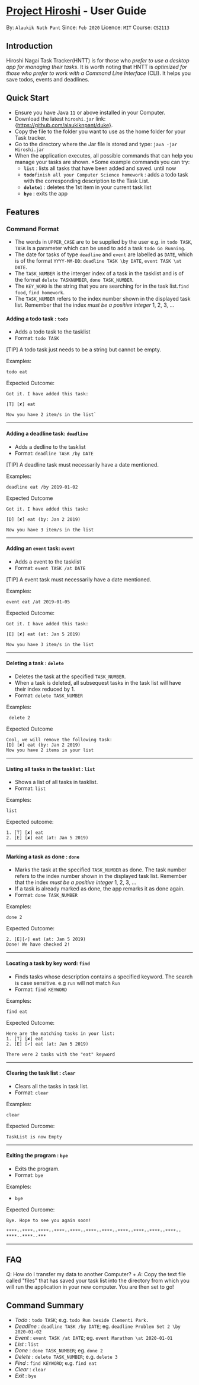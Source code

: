 # [Project Hiroshi](https://github.com/alaukiknpant/duke) - User Guide

By: `Alaukik Nath Pant`      Since: `Feb 2020`      Licence: `MIT`      Course: `CS2113`

## Introduction

Hiroshi Nagai Task Tracker(HNTT) is for those who *prefer to use a desktop app for managing their tasks*.
It is worth noting that HNTT is *optimized for those who prefer to work with a Command Line Interface* (CLI).
It helps you save todos, events and deadlines.

## Quick Start

*  Ensure you have Java `11` or above installed in your Computer.
*  Download the latest `hiroshi.jar` link:{https://github.com/alaukiknpant/duke}.
*  Copy the file to the folder you want to use as the home folder for your Task tracker.
*  Go to the directory where the Jar file is stored and type: `java -jar Hiroshi.jar`
* When the application executes, all possible commands that can help you manage your tasks are shown.
*Some example commands you can try:
    * **`list`** : lists all tasks that have been added and saved. until now
    * **`todo`**`finish all your Computer Science homework` : adds a todo task with the corresponding description to the Task List.
    * **`delete`**`1` : deletes the 1st item in your current task list
    * **`bye`** : exits the app


## Features


### Command Format

* The words in `UPPER_CASE` are to be supplied by the user e.g. in `todo TASK`, `TASK` is a parameter which can be used to add a task `todo Go Running`.
* The date for tasks of type `deadline` and `event` are labelled as `DATE`, which is of the format `YYYY-MM-DD`: `deadline TASK \by DATE`, `event TASK \at DATE`.
* The `TASK_NUMBER` is the interger index of a task in the tasklist and is of the format `delete TASKNUMBER`, `done TASK_NUMBER`.
* The `KEY_WORD` is the string that you are searching for in the task list.`find food`, `find homework`.
* The `TASK_NUMBER` refers to the index number shown in the displayed task list. Remember that the index *must be a positive integer* 1, 2, 3, ...

#### Adding a todo task : `todo`

* Adds a todo task to the tasklist 
* Format: `todo TASK`

[TIP]
A todo task just needs to be a string but cannot be empty.

Examples:

    todo eat


Expected Outcome:

    Got it. I have added this task: 
    
    [T] [✘] eat
    
    Now you have 2 item/s in the list`

****

#### Adding a deadline task: `deadline `

* Adds a dedline to the tasklist 
* Format: `deadline TASK /by DATE`

[TIP]
A deadline task must necessarily have a date mentioned.

Examples:

    deadline eat /by 2019-01-02

Expected Outcome

    Got it. I have added this task: 
    
    [D] [✘] eat (by: Jan 2 2019)
    
    Now you have 3 item/s in the list

****

#### Adding an `event` task: `event `

* Adds a event to the tasklist
* Format: `event TASK /at DATE`

[TIP]
A event task must necessarily have a date mentioned.

Examples:

    event eat /at 2019-01-05

Expected Outcome:

    Got it. I have added this task: 
    
    [E] [✘] eat (at: Jan 5 2019)
    
    Now you have 3 item/s in the list 

****

#### Deleting a task : `delete`

* Deletes the task at the specified `TASK_NUMBER`. 
* When a task is deleted, all subsequest tasks in the task list will have their index reduced by 1.
* Format: `delete TASK_NUMBER`

Examples:

     delete 2

Expected Outcome
    
    Cool, we will remove the following task:
    [D] [✘] eat (by: Jan 2 2019)
    Now you have 2 items in your list
****

#### Listing all tasks in the tasklist : `list`

* Shows a list of all tasks in tasklist.
* Format: `list`

Examples:

    list

Expected outcome:

    1. [T] [✘] eat
    2. [E] [✘] eat (at: Jan 5 2019)


****

#### Marking a task as done : `done`

* Marks the task at the specified `TASK_NUMBER` as done. The task number refers to the index number shown in the displayed task list. Remember that the index *must be a positive integer* 1, 2, 3, ...
* If a task is already marked as done, the app remarks it as done again.
* Format: `done TASK_NUMBER`


Examples:

    done 2

Expected Outcome:

    2. [E][✓] eat (at: Jan 5 2019)
    Done! We have checked 2!

****

#### Locating a task by key word: `find`

* Finds tasks whose description contains a specified keyword. The search is case sensitive. e.g `run` will not match `Run`
* Format: `find KEYWORD`

Examples:

    find eat 

Expected Outcome:
    
    Here are the matching tasks in your list:
    1. [T] [✘] eat
    2. [E] [✓] eat (at: Jan 5 2019)
    
    There were 2 tasks with the "eat" keyword
****

#### Clearing the task list : `clear`

* Clears all the tasks in task list. 
* Format: `clear`

Examples:

    clear

Expected Ourcome:

    TaskList is now Empty

****

#### Exiting the program : `bye`

* Exits the program. 
* Format: `bye`

Examples:

* `bye` 

Expected Ourcome:

    Bye. Hope to see you again soon!
    
    ****--****--****--****--****--****--****--****--****--****--****--****--****--***

****

## FAQ

*Q*: How do I transfer my data to another Computer? +
*A*: Copy the text file called "files" that has saved your task list into the directory from which you will run the application in your new computer. You are then set to go!

## Command Summary
* *Todo*  : `todo TASK`; 
e.g. `todo Run beside Clementi Park.`
* *Deadline* : `deadline TASK /by DATE`;
eg. `deadline Problem Set 2 \by 2020-01-02`
* *Event* : `event TASK /at DATE`;
eg. `event Marathon \at 2020-01-01`
* *List* : `list`
* *Done* : `done TASK_NUMBER`;
eg. `done 2`
* *Delete* : `delete TASK_NUMBER`;
e.g. `delete 3`
* *Find* : `find KEYWORD`;
e.g. `find eat`
* *Clear* : `clear`
* *Exit* : `bye`
